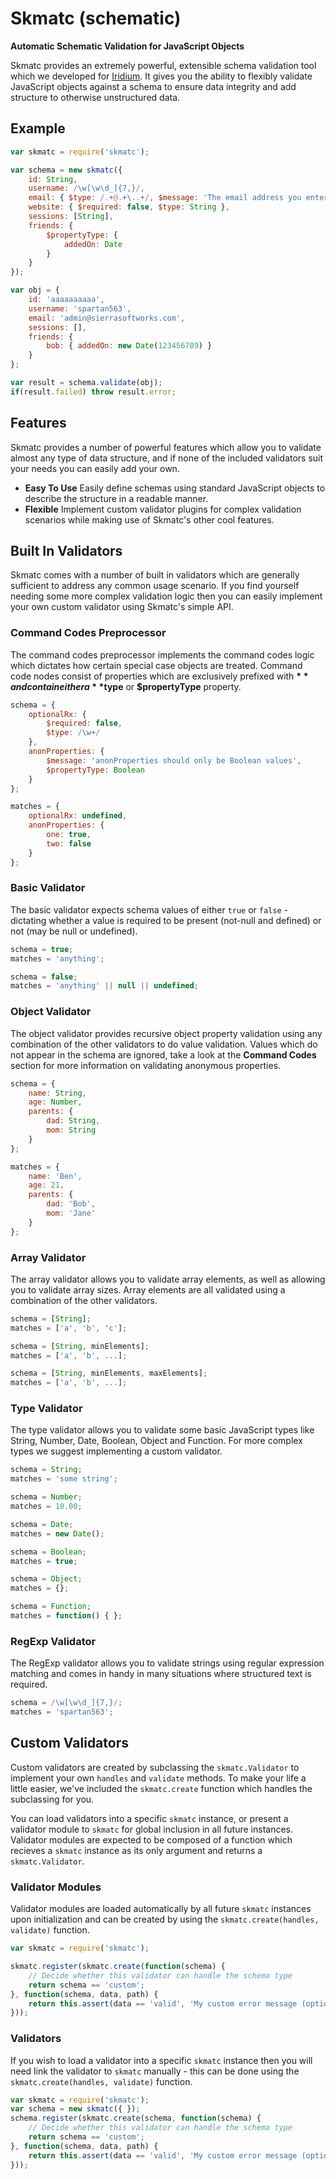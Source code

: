 # Skmatc (schematic)
**Automatic Schematic Validation for JavaScript Objects**

Skmatc provides an extremely powerful, extensible schema validation tool which we developed for [Iridium](https://sierrasoftworks.com/iridium). It gives you the ability to flexibly validate JavaScript objects against a schema to ensure data integrity and add structure to otherwise unstructured data.

## Example
```javascript
var skmatc = require('skmatc');

var schema = new skmatc({
	id: String,
	username: /\w[\w\d_]{7,}/,
	email: { $type: /.+@.+\..+/, $message: 'The email address you entered was invalid, please check it and try again.' },
	website: { $required: false, $type: String },
	sessions: [String],
	friends: {
		$propertyType: {
			addedOn: Date
		}
	}
});

var obj = {
	id: 'aaaaaaaaaa',
	username: 'spartan563',
	email: 'admin@sierrasoftworks.com',
	sessions: [],
	friends: {
		bob: { addedOn: new Date(123456789) }
	}
};

var result = schema.validate(obj);
if(result.failed) throw result.error;
```

## Features
Skmatc provides a number of powerful features which allow you to validate almost any type of data structure, and if none of the included validators suit your needs you can easily add your own.

- **Easy To Use** Easily define schemas using standard JavaScript objects to describe the structure in a readable manner.
- **Flexible** Implement custom validator plugins for complex validation scenarios while making use of Skmatc's other cool features.

## Built In Validators
Skmatc comes with a number of built in validators which are generally sufficient to address any common usage scenario.
If you find yourself needing some more complex validation logic then you can easily implement your own custom validator using Skmatc's simple API.

### Command Codes Preprocessor
The command codes preprocessor implements the command codes logic which dictates how certain special case objects are treated. Command code nodes consist of properties which are exclusively prefixed with **$** and contain either a **$type** or **$propertyType** property.

```javascript
schema = {
	optionalRx: {
		$required: false,
		$type: /\w+/
	},
	anonProperties: {
		$message: 'anonProperties should only be Boolean values',
		$propertyType: Boolean
	}
};

matches = {
	optionalRx: undefined,
	anonProperties: {
		one: true,
		two: false
	}
};
```

### Basic Validator
The basic validator expects schema values of either `true` or `false` - dictating whether a value is required to be present (not-null and defined) or not (may be null or undefined).

```javascript
schema = true;
matches = 'anything';

schema = false;
matches = 'anything' || null || undefined;
```

### Object Validator
The object validator provides recursive object property validation using any combination of the other validators to do value validation. Values which do not appear in the schema are ignored, take a look at the **Command Codes** section for more information on validating anonymous properties.

```javascript
schema = {
	name: String,
	age: Number,
	parents: {
		dad: String,
		mom: String
	}
};

matches = {
	name: 'Ben',
	age: 21,
	parents: {
		dad: 'Bob',
		mom: 'Jane'
	}
};
```

### Array Validator
The array validator allows you to validate array elements, as well as allowing you to validate array sizes. Array elements are all validated using a combination of the other validators.

```javascript
schema = [String];
matches = ['a', 'b', 'c'];

schema = [String, minElements];
matches = ['a', 'b', ...];

schema = [String, minElements, maxElements];
matches = ['a', 'b', ...];
```

### Type Validator
The type validator allows you to validate some basic JavaScript types like String, Number, Date, Boolean, Object and Function. For more complex types we suggest implementing a custom validator.

```javascript
schema = String;
matches = 'some string';

schema = Number;
matches = 10.00;

schema = Date;
matches = new Date();

schema = Boolean;
matches = true;

schema = Object;
matches = {};

schema = Function;
matches = function() { };
```

### RegExp Validator
The RegExp validator allows you to validate strings using regular expression matching and comes in handy in many situations where structured text is required.

```javascript
schema = /\w[\w\d_]{7,}/;
matches = 'spartan563';
```

## Custom Validators
Custom validators are created by subclassing the `skmatc.Validator` to implement your own `handles` and `validate` methods. To make your life a little easier, we've included the `skmatc.create` function which handles the subclassing for you.

You can load validators into a specific `skmatc` instance, or present a validator module to `skmatc` for global inclusion in all future instances. Validator modules are expected to be composed of a function which recieves a `skmatc` instance as its only argument and returns a `skmatc.Validator`.

### Validator Modules
Validator modules are loaded automatically by all future `skmatc` instances upon initialization and can be created by using the `skmatc.create(handles, validate)` function.

```javascript
var skmatc = require('skmatc');

skmatc.register(skmatc.create(function(schema) {
	// Decide whether this validator can handle the schema type
	return schema == 'custom';
}, function(schema, data, path) {
	return this.assert(data == 'valid', 'My custom error message (optional)');
}));
```

### Validators
If you wish to load a validator into a specific `skmatc` instance then you will need link the validator to `skmatc` manually - this can be done using the `skmatc.create(handles, validate)` function.

```javascript
var skmatc = require('skmatc');
var schema = new skmatc({ });
schema.register(skmatc.create(schema, function(schema) {
	// Decide whether this validator can handle the schema type
	return schema == 'custom';
}, function(schema, data, path) {
	return this.assert(data == 'valid', 'My custom error message (optional)');
}));
```